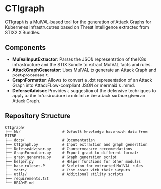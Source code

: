 # CTIgraph
CTIgraph is a MulVAL-based tool for the generation of Attack Graphs for Kubernetes infrastrucutres based on Threat Intelligence extracted from STIX2.X Bundles.  
## Components
- **MulValInputExtractor**: Parses the JSON representation of the K8s infrastructure and the STIX Bundle to extract MulVAL facts and rules.
- **AttackGraphGenerator**: Uses MulVAL to generate an Attack Graph and post-processes it.
- **GraphFormatter**: Allows to convert a .dot representation of an Attack Graph into AttackFLow-compliant JSON or mermaid's .mmd.
- **DefenseAdvisor**: Provides a suggestion of the defensive techniques to apply to the infrastructure to minimize the attack surface given an Attack Graph.  
## Repository Structure
```
CTIgraph/
├── kb/                   # Default knowledge base with data from MITRE
├── docs/                 # Documentation
├── CTIgraph.py           # Input extraction and graph generation
├── DefenseAdvisor.py     # Countermeasure reccomendations
├── GraphFormatter.py     # Export graph to different formats
├── graph_generate.py     # Graph generation script
├── helper.py             # Helper functions for other modules
├── base_ruleset.P        # Skeleton for extracted MulVAL rules
├── tests/                # Test cases with their outputs
├── utils/                # Additional utility scripts
├── requirements.txt      
└── README.md             
```